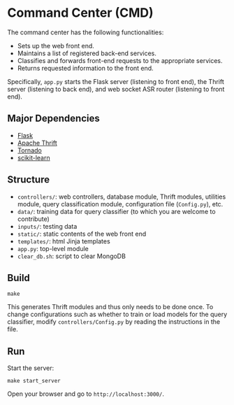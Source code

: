 # Command Center (CMD)

The command center has the following functionalities:

- Sets up the web front end.
- Maintains a list of registered back-end services.
- Classifies and forwards front-end requests to the appropriate services.
- Returns requested information to the front end.

Specifically, `app.py` starts the Flask server (listening to front end),
the Thrift server (listening to back end),
and web socket ASR router (listening to front end).

## Major Dependencies

- [Flask](http://flask.pocoo.org/)
- [Apache Thrift](https://thrift.apache.org/)
- [Tornado](http://www.tornadoweb.org/en/stable/)
- [scikit-learn](http://scikit-learn.org/stable/)

## Structure

- `controllers/`: web controllers, database module, Thrift modules, utilities module, 
query classification module, configuration file (`Config.py`), etc.
- `data/`: training data for query classifier (to which you are welcome to contribute)
- `inputs/`: testing data
- `static/`: static contents of the web front end
- `templates/`: html Jinja templates
- `app.py`: top-level module
- `clear_db.sh`: script to clear MongoDB

## Build

```
make
```

This generates Thrift modules and thus only needs to be done once.
To change configurations such as whether to train or load models
for the query classifier, modify `controllers/Config.py` by reading
the instructions in the file.

## Run

Start the server:

```
make start_server
```

Open your browser and go to `http://localhost:3000/`. 
